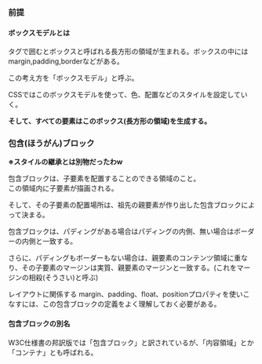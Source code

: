 ### 前提
#### ボックスモデルとは

タグで囲むとボックスと呼ばれる長方形の領域が生まれる。ボックスの中にはmargin,padding,borderなどがある。  

この考え方を「ボックスモデル」と呼ぶ。

CSSではこのボックスモデルを使って、色、配置などのスタイルを設定していく。

**そして、すべての要素はこのボックス(長方形の領域)を生成する。**

### 包含(ほうがん)ブロック

**※スタイルの継承とは別物だったわw**

包含ブロックは、子要素を配置することのできる領域のこと。  
この領域内に子要素が描画される。

そして、その子要素の配置場所は、祖先の親要素が作り出した包含ブロックによって決まる。

包含ブロックは、パディングがある場合はパディングの内側、無い場合はボーダーの内側と一致する。

さらに、パディングもボーダーもない場合は、親要素のコンテンツ領域に重なり、その子要素のマージンは実質、親要素のマージンと一致する。(これをマージンの相殺(そうさい)と呼ぶ)

レイアウトに関係する margin、padding、float、positionプロパティを使いこなすには、この包含ブロックの定義をよく理解しておく必要がある。

#### 包含ブロックの別名

W3C仕様書の邦訳版では「包含ブロック」と訳されているが、「内容領域」とか「コンテナ」とも呼ばれる。









